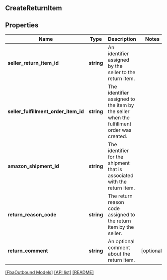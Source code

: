 ## CreateReturnItem

## Properties

Name | Type | Description | Notes
------------ | ------------- | ------------- | -------------
**seller_return_item_id** | **string** | An identifier assigned by the seller to the return item. |
**seller_fulfillment_order_item_id** | **string** | The identifier assigned to the item by the seller when the fulfillment order was created. |
**amazon_shipment_id** | **string** | The identifier for the shipment that is associated with the return item. |
**return_reason_code** | **string** | The return reason code assigned to the return item by the seller. |
**return_comment** | **string** | An optional comment about the return item. | [optional]

[[FbaOutbound Models]](../) [[API list]](../../Api) [[README]](../../../README.md)

